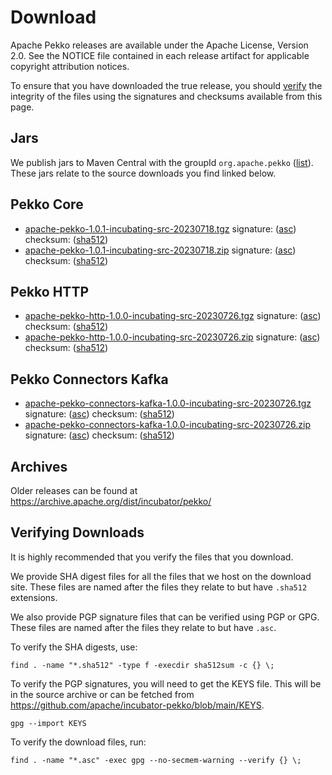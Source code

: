 # Download

Apache Pekko releases are available under the Apache License, Version 2.0.
See the NOTICE file contained in each release artifact for applicable copyright attribution notices.

To ensure that you have downloaded the true release, you should [verify](#verifying-downloads) the integrity of the
files using the signatures and checksums available from this page.

## Jars

We publish jars to Maven Central with the groupId `org.apache.pekko` ([list](https://mvnrepository.com/artifact/org.apache.pekko)).
These jars relate to the source downloads you find linked below.

## Pekko Core

* [apache-pekko-1.0.1-incubating-src-20230718.tgz](https://www.apache.org/dyn/closer.lua/incubator/pekko/1.0.1/apache-pekko-1.0.1-incubating-src-20230718.tgz) signature: ([asc](https://dlcdn.apache.org/incubator/pekko/1.0.1/apache-pekko-1.0.1-incubating-src-20230718.tgz.asc)) checksum: ([sha512](https://dlcdn.apache.org/incubator/pekko/1.0.1/apache-pekko-1.0.1-incubating-src-20230718.tgz.sha512))            
* [apache-pekko-1.0.1-incubating-src-20230718.zip](https://www.apache.org/dyn/closer.lua/incubator/pekko/1.0.1/apache-pekko-1.0.1-incubating-src-20230718.zip) signature: ([asc](https://dlcdn.apache.org/incubator/pekko/1.0.1/apache-pekko-1.0.1-incubating-src-20230718.zip.asc)) checksum: ([sha512](https://dlcdn.apache.org/incubator/pekko/1.0.1/apache-pekko-1.0.1-incubating-src-20230718.zip.sha512))

## Pekko HTTP

* [apache-pekko-http-1.0.0-incubating-src-20230726.tgz](https://www.apache.org/dyn/closer.lua/incubator/pekko/HTTP-1.0.0/apache-pekko-http-1.0.0-incubating-src-20230726.tgz) signature: ([asc](https://dlcdn.apache.org/incubator/pekko/HTTP-1.0.0/apache-pekko-http-1.0.0-incubating-src-20230726.tgz.asc)) checksum: ([sha512](https://dlcdn.apache.org/incubator/pekko/HTTP-1.0.0/apache-pekko-http-1.0.0-incubating-src-20230726.tgz.sha512))
* [apache-pekko-http-1.0.0-incubating-src-20230726.zip](https://www.apache.org/dyn/closer.lua/incubator/pekko/HTTP-1.0.0/apache-pekko-http-1.0.0-incubating-src-20230726.zip) signature: ([asc](https://dlcdn.apache.org/incubator/pekko/HTTP-1.0.0/apache-pekko-http-1.0.0-incubating-src-20230726.zip.asc)) checksum: ([sha512](https://dlcdn.apache.org/incubator/pekko/HTTP-1.0.0/apache-pekko-http-1.0.0-incubating-src-20230726.zip.sha512))

## Pekko Connectors Kafka

* [apache-pekko-connectors-kafka-1.0.0-incubating-src-20230726.tgz](https://www.apache.org/dyn/closer.lua/incubator/pekko/CONNECTORS-KAFKA-1.0.0/apache-pekko-connectors-kafka-1.0.0-incubating-src-20230726.tgz) signature: ([asc](https://dlcdn.apache.org/incubator/pekko/CONNECTORS-KAFKA-1.0.0/apache-pekko-connectors-kafka-1.0.0-incubating-src-20230726.tgz.asc)) checksum: ([sha512](https://dlcdn.apache.org/incubator/pekko/CONNECTORS-KAFKA-1.0.0/apache-pekko-connectors-kafka-1.0.0-incubating-src-20230726.tgz.sha512))
* [apache-pekko-connectors-kafka-1.0.0-incubating-src-20230726.zip](https://www.apache.org/dyn/closer.lua/incubator/pekko/CONNECTORS-KAFKA-1.0.0/apache-pekko-connectors-kafka-1.0.0-incubating-src-20230726.zip) signature: ([asc](https://dlcdn.apache.org/incubator/pekko/CONNECTORS-KAFKA-1.0.0/apache-pekko-connectors-kafka-1.0.0-incubating-src-20230726.zip.asc)) checksum: ([sha512](https://dlcdn.apache.org/incubator/pekko/CONNECTORS-KAFKA-1.0.0/apache-pekko-connectors-kafka-1.0.0-incubating-src-20230726.zip.sha512))

## Archives

Older releases can be found at https://archive.apache.org/dist/incubator/pekko/

## Verifying Downloads

It is highly recommended that you verify the files that you download.

We provide SHA digest files for all the files that we host on the download site. These files 
are named after the files they relate to but have `.sha512` extensions.

We also provide PGP signature files that can be verified using PGP or GPG. These files
are named after the files they relate to but have `.asc`.

To verify the SHA digests, use:
```
find . -name "*.sha512" -type f -execdir sha512sum -c {} \;
```

To verify the PGP signatures, you will need to get the KEYS file. This will be in the source archive
or can be fetched from https://github.com/apache/incubator-pekko/blob/main/KEYS.

```
gpg --import KEYS
```

To verify the download files, run:
```
find . -name "*.asc" -exec gpg --no-secmem-warning --verify {} \;
```
